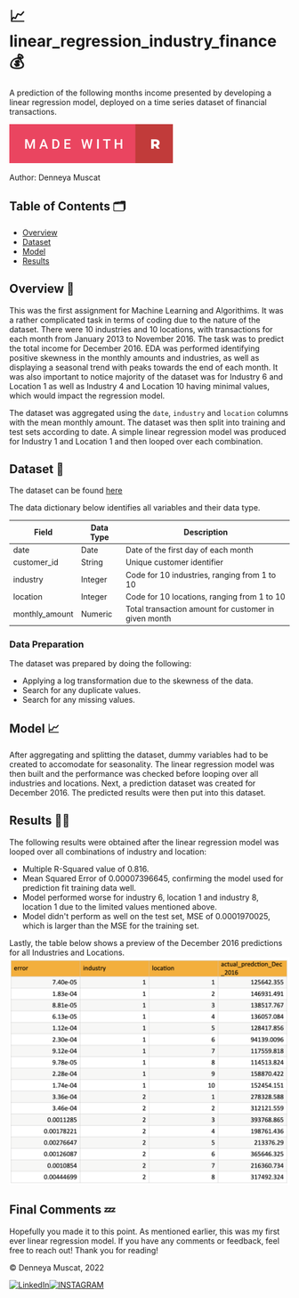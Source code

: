 # 📈 linear_regression_industry_finance 💰

A prediction of the following months income presented by developing a linear regression model, deployed on a time series dataset of financial transactions.

[![Made With](https://github.com/Denneya/linear_regression_industry_finance/blob/main/made-with-r.svg)](https://github.com/Denneya/linear_regression_industry_finance/blob/main/AT1A_24418042.R)

Author: Denneya Muscat

## Table of Contents 🗂️
* [Overview](#Overview)
* [Dataset](#Dataset)
* [Model](#Model)
* [Results](#Results)

## Overview 📄
This was the first assignment for Machine Learning and Algorithims. It was a rather complicated task in terms of coding due to the nature of the dataset. There were 10 industries and 10 locations, with transactions for each month from January 2013 to November 2016. The task was to predict the total income for December 2016. EDA was performed identifying positive skewness in the monthly amounts and industries, as well as displaying a seasonal trend with peaks towards the end of each month. It was also important to notice majority of the dataset was for Industry 6 and Location 1 as well as Industry 4 and Location 10 having minimal values, which would impact the regression model. 

The dataset was aggregated using the `date`, `industry` and `location` columns with the mean monthly amount. The dataset was then split into training and test sets according to date. A simple linear regression model was produced for Industry 1 and Location 1 and then looped over each combination. 

## Dataset 📁
The dataset can be found [here](https://github.com/Denneya/linear_regression_industry_finance/blob/main/transactions.csv)

The data dictionary below identifies all variables and their data type.

|Field|Data Type|Description|
|---|---|---|
|date|Date|Date of the first day of each month|
|customer_id|String|Unique customer identifier|
|industry|Integer|Code for 10 industries, ranging from 1 to 10|
|location|Integer|Code for 10 locations, ranging from 1 to 10|
|monthly_amount|Numeric|Total transaction amount for customer in given month|

### Data Preparation 
The dataset was prepared by doing the following:
* Applying a log transformation due to the skewness of the data. 
* Search for any duplicate values.
* Search for any missing values.

## Model 📈
After aggregating and splitting the dataset, dummy variables had to be created to accomodate for seasonality. The linear regression model was then built and the performance was checked before looping over all industries and locations. Next, a prediction dataset was created for December 2016. The predicted results were then put into this dataset. 

## Results 🕵🏼
The following results were obtained after the linear regression model was looped over all combinations of industry and location:
* Multiple R-Squared value of 0.816.
* Mean Squared Error of 0.00007396645, confirming the model used for prediction fit training data well. 
* Model performed worse for industry 6, location 1 and industry 8, location 1 due to the limited values mentioned above. 
* Model didn't perform as well on the test set, MSE of 0.0001970025, which is larger than the MSE for the training set. 

Lastly, the table below shows a preview of the December 2016 predictions for all Industries and Locations. 
![Table of results](https://github.com/Denneya/linear_regression_industry_finance/blob/main/Screenshot%202023-01-30%20at%2012.17.55%20pm.png)

## Final Comments 💤
Hopefully you made it to this point. As mentioned earlier, this was my first ever linear regression model. If you have any comments or feedback, feel free to reach out!
Thank you for reading!

© Denneya Muscat, 2022

[![LinkedIn](https://img.shields.io/badge/LinkedIn-0077B5?style=for-the-badge&logo=linkedin&logoColor=white)](https://www.linkedin.com/in/denneyamuscat)[![INSTAGRAM](https://img.shields.io/badge/Instagram-E4405F?style=for-the-badge&logo=instagram&logoColor=white)](https://www.instagram.com/denneyam/)
